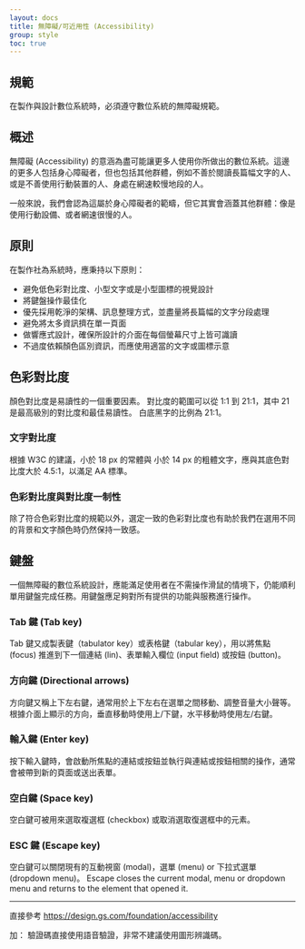 ```yaml
---
layout: docs
title: 無障礙/可近用性 (Accessibility)
group: style
toc: true
---
```


## 規範

在製作與設計數位系統時，必須遵守數位系統的無障礙規範。

## 概述

無障礙 (Accessibility) 的意涵為盡可能讓更多人使用你所做出的數位系統。這邊的更多人包括身心障礙者，但也包括其他群體，例如不善於閱讀長篇幅文字的人、或是不善使用行動裝置的人、身處在網速較慢地段的人。

一般來說，我們會認為這屬於身心障礙者的範疇，但它其實會涵蓋其他群體：像是使用行動設備、或者網速很慢的人。

## 原則

在製作社為系統時，應秉持以下原則：

- 避免低色彩對比度、小型文字或是小型圖標的視覺設計
- 將鍵盤操作最佳化
- 優先採用乾淨的架構、訊息整理方式，並盡量將長篇幅的文字分段處理
- 避免將太多資訊擠在單一頁面
- 做響應式設計，確保所設計的介面在每個螢幕尺寸上皆可識讀
- 不過度依賴顏色區別資訊，而應使用適當的文字或圖標示意

## 色彩對比度

顏色對比度是易讀性的一個重要因素。 對比度的範圍可以從 1:1 到 21:1，其中 21 是最高級別的對比度和最佳易讀性。 白底黑字的比例為 21:1。

### 文字對比度

根據 W3C 的建議，小於 18 px 的常體與 小於 14 px 的粗體文字，應與其底色對比度大於 4.5:1，以滿足 AA 標準。

### 色彩對比度與對比度一制性

除了符合色彩對比度的規範以外，選定一致的色彩對比度也有助於我們在選用不同的背景和文字顏色時仍然保持一致感。

## 鍵盤

一個無障礙的數位系統設計，應能滿足使用者在不需操作滑鼠的情境下，仍能順利單用鍵盤完成任務。用鍵盤應足夠對所有提供的功能與服務進行操作。

### Tab 鍵 (Tab key)

Tab 鍵又成製表鍵（tabulator key）或表格鍵（tabular key），用以將焦點 (focus) 推進到下一個連結 (lin)、表單輸入欄位 (input field) 或按鈕 (button)。

### 方向鍵 (Directional arrows)

方向鍵又稱上下左右鍵，通常用於上下左右在選單之間移動、調整音量大小聲等。根據介面上顯示的方向，垂直移動時使用上/下鍵，水平移動時使用左/右鍵。

### 輸入鍵 (Enter key)

按下輸入鍵時，會啟動所焦點的連結或按鈕並執行與連結或按鈕相關的操作，通常會被帶到新的頁面或送出表單。

### 空白鍵 (Space key)

空白鍵可被用來選取複選框 (checkbox) 或取消選取復選框中的元素。

### ESC 鍵 (Escape key)

空白鍵可以關閉現有的互動視窗 (modal)，選單 (menu) or 下拉式選單 (dropdown menu)。
Escape closes the current modal, menu or dropdown menu and returns to the element that opened it.

---

直接參考
https://design.gs.com/foundation/accessibility

加：
驗證碼直接使用語音驗證，非常不建議使用圖形辨識碼。
